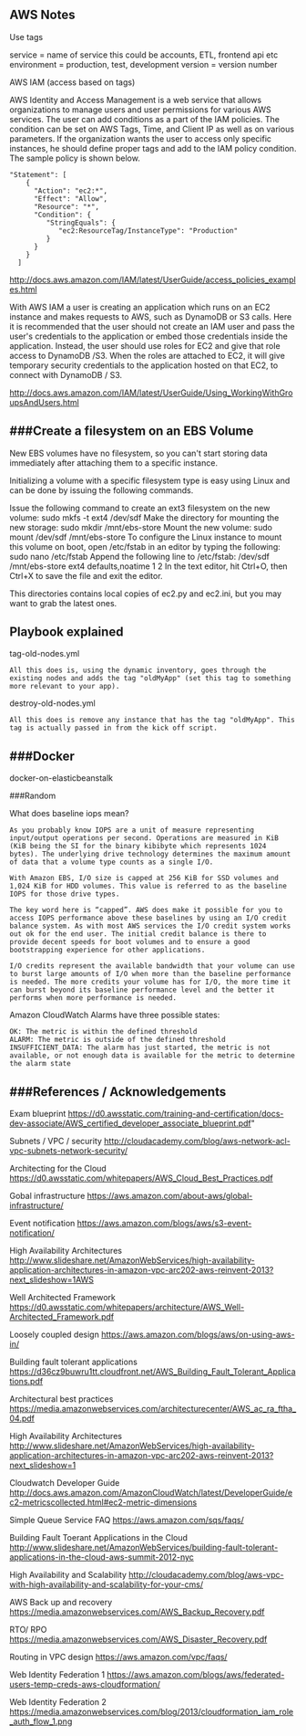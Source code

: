 AWS Notes
---

Use tags

service = name of service this could be accounts, ETL, frontend api etc
environment = production, test, development
version = version number

AWS IAM (access based on tags)

AWS Identity and Access Management is a web service that allows organizations to manage users and user permissions for various AWS services. The user can add conditions as a part of the IAM policies. The condition can be set on AWS Tags, Time, and Client IP as well as on various parameters. If the organization wants the user to access only specific instances, he should define proper tags and add to the IAM policy condition. The sample policy is shown below.

```
"Statement": [
    {
      "Action": "ec2:*",
      "Effect": "Allow",
      "Resource": "*",
      "Condition": {
         "StringEquals": {
            "ec2:ResourceTag/InstanceType": "Production"         
         }
      }
    }
  ]
```
http://docs.aws.amazon.com/IAM/latest/UserGuide/access_policies_examples.html

With AWS IAM a user is creating an application which runs on an EC2 instance and makes requests to AWS, such as DynamoDB or S3 calls. Here it is recommended that the user should not create an IAM user and pass the user's credentials to the application or embed those credentials inside the application. Instead, the user should use roles for EC2 and give that role access to DynamoDB /S3. When the roles are attached to EC2, it will give temporary security credentials to the application hosted on that EC2, to connect with DynamoDB / S3.

http://docs.aws.amazon.com/IAM/latest/UserGuide/Using_WorkingWithGroupsAndUsers.html


###Create a filesystem on an EBS Volume
---

New EBS volumes have no filesystem, so you can't start storing data immediately after attaching them to a specific instance.

Initializing a volume with a specific filesystem type is easy using Linux and can be done by issuing the following commands.

Issue the following command to create an ext3 filesystem on the new volume:
    sudo mkfs -t ext4 /dev/sdf
Make the directory for mounting the new storage:
    sudo mkdir /mnt/ebs-store
Mount the new volume:
    sudo mount /dev/sdf /mnt/ebs-store
To configure the Linux instance to mount this volume on boot, open /etc/fstab in an editor by typing the following:
    sudo nano /etc/fstab
Append the following line to /etc/fstab:
    /dev/sdf /mnt/ebs-store ext4 defaults,noatime 1 2
In the text editor, hit Ctrl+O, then Ctrl+X to save the file and exit the editor.

This directories contains local copies of ec2.py and ec2.ini, but you may want to grab
the latest ones.


Playbook explained
---

tag-old-nodes.yml

```
All this does is, using the dynamic inventory, goes through the existing nodes and adds the tag "oldMyApp" (set this tag to something more relevant to your app).
```

destroy-old-nodes.yml

```
All this does is remove any instance that has the tag "oldMyApp". This tag is actually passed in from the kick off script.
```

###Docker
---

docker-on-elasticbeanstalk


###Random

What does baseline iops mean?

```
As you probably know IOPS are a unit of measure representing input/output operations per second. Operations are measured in KiB (KiB being the SI for the binary kibibyte which represents 1024 bytes). The underlying drive technology determines the maximum amount of data that a volume type counts as a single I/O.

With Amazon EBS, I/O size is capped at 256 KiB for SSD volumes and 1,024 KiB for HDD volumes. This value is referred to as the baseline IOPS for those drive types.

The key word here is “capped”. AWS does make it possible for you to access IOPS performance above these baselines by using an I/O credit balance system. As with most AWS services the I/O credit system works out ok for the end user. The initial credit balance is there to provide decent speeds for boot volumes and to ensure a good bootstrapping experience for other applications.

I/O credits represent the available bandwidth that your volume can use to burst large amounts of I/O when more than the baseline performance is needed. The more credits your volume has for I/O, the more time it can burst beyond its baseline performance level and the better it performs when more performance is needed.
```

Amazon CloudWatch Alarms have three possible states:
```
OK: The metric is within the defined threshold
ALARM: The metric is outside of the defined threshold
INSUFFICIENT_DATA: The alarm has just started, the metric is not available, or not enough data is available for the metric to determine the alarm state
```

###References / Acknowledgements
---

Exam blueprint
https://d0.awsstatic.com/training-and-certification/docs-dev-associate/AWS_certified_developer_associate_blueprint.pdf"

Subnets / VPC / security
http://cloudacademy.com/blog/aws-network-acl-vpc-subnets-network-security/

Architecting for the Cloud
https://d0.awsstatic.com/whitepapers/AWS_Cloud_Best_Practices.pdf

Gobal infrastructure
https://aws.amazon.com/about-aws/global-infrastructure/

Event notification
https://aws.amazon.com/blogs/aws/s3-event-notification/

High Availability Architectures
http://www.slideshare.net/AmazonWebServices/high-availability-application-architectures-in-amazon-vpc-arc202-aws-reinvent-2013?next_slideshow=1AWS

Well Architected Framework
https://d0.awsstatic.com/whitepapers/architecture/AWS_Well-Architected_Framework.pdf

Loosely coupled design
https://aws.amazon.com/blogs/aws/on-using-aws-in/

Building fault tolerant applications
https://d36cz9buwru1tt.cloudfront.net/AWS_Building_Fault_Tolerant_Applications.pdf

Architectural best practices
https://media.amazonwebservices.com/architecturecenter/AWS_ac_ra_ftha_04.pdf

High Availability Architectures
http://www.slideshare.net/AmazonWebServices/high-availability-application-architectures-in-amazon-vpc-arc202-aws-reinvent-2013?next_slideshow=1

Cloudwatch Developer Guide
http://docs.aws.amazon.com/AmazonCloudWatch/latest/DeveloperGuide/ec2-metricscollected.html#ec2-metric-dimensions

Simple Queue Service FAQ
https://aws.amazon.com/sqs/faqs/

Building Fault Toerant Applications in the Cloud
http://www.slideshare.net/AmazonWebServices/building-fault-tolerant-applications-in-the-cloud-aws-summit-2012-nyc

High Availability and Scalability
http://cloudacademy.com/blog/aws-vpc-with-high-availability-and-scalability-for-your-cms/

AWS Back up and recovery
https://media.amazonwebservices.com/AWS_Backup_Recovery.pdf

RTO/ RPO
https://media.amazonwebservices.com/AWS_Disaster_Recovery.pdf

Routing in VPC design
https://aws.amazon.com/vpc/faqs/

Web Identity Federation 1
https://aws.amazon.com/blogs/aws/federated-users-temp-creds-aws-cloudformation/

Web Identity Federation 2
https://media.amazonwebservices.com/blog/2013/cloudformation_iam_role_auth_flow_1.png
